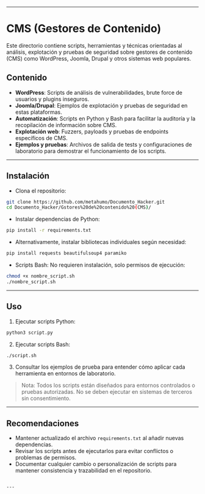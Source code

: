 
---

# CMS (Gestores de Contenido)

Este directorio contiene scripts, herramientas y técnicas orientadas al análisis, explotación y pruebas de seguridad sobre gestores de contenido (CMS) como WordPress, Joomla, Drupal y otros sistemas web populares.

## Contenido

- **WordPress**: Scripts de análisis de vulnerabilidades, brute force de usuarios y plugins inseguros.
- **Joomla/Drupal**: Ejemplos de explotación y pruebas de seguridad en estas plataformas.
- **Automatización**: Scripts en Python y Bash para facilitar la auditoría y la recopilación de información sobre CMS.
- **Explotación web**: Fuzzers, payloads y pruebas de endpoints específicos de CMS.
- **Ejemplos y pruebas**: Archivos de salida de tests y configuraciones de laboratorio para demostrar el funcionamiento de los scripts.

---

## Instalación

- Clona el repositorio:

```bash
git clone https://github.com/metahumo/Documento_Hacker.git
cd Documento_Hacker/Gstores%20de%20contenido%20(CMS)/
````

* Instalar dependencias de Python:

```bash
pip install -r requirements.txt
```

* Alternativamente, instalar bibliotecas individuales según necesidad:

```bash
pip install requests beautifulsoup4 paramiko
```

* Scripts Bash: No requieren instalación, solo permisos de ejecución:

```bash
chmod +x nombre_script.sh
./nombre_script.sh
```

---

## Uso

1. Ejecutar scripts Python:

```bash
python3 script.py
```

2. Ejecutar scripts Bash:

```bash
./script.sh
```

3. Consultar los ejemplos de prueba para entender cómo aplicar cada herramienta en entornos de laboratorio.

> Nota: Todos los scripts están diseñados para entornos controlados o pruebas autorizadas. No se deben ejecutar en sistemas de terceros sin consentimiento.

---

## Recomendaciones

* Mantener actualizado el archivo `requirements.txt` al añadir nuevas dependencias.
* Revisar los scripts antes de ejecutarlos para evitar conflictos o problemas de permisos.
* Documentar cualquier cambio o personalización de scripts para mantener consistencia y trazabilidad en el repositorio.

```

---
